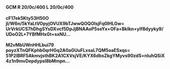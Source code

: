 #### GCM R 20/0c/400 L 20/0c/400
**cF17ek5Kty53H50O**<br/>**jI/W6n/5kYaLtVOpyjOVUX9bTJwwQOQOlsjFq0IHLGw=**<br/>**UrVrkUCS7hDhgSYsDXvcf5DpJjBNAAoP5seYx+OFa+BkIkn+yIf8dyyky9/UDoO2L+7YBfMHxGt+sxNU...**<br/><br/>
**M2vMbUWnHHLbui79**<br/>**poyzXTnQFKphb0qrHGq2A0aGUuFLxsaL7QM5oaESxqs=**<br/>**51P2lBRF5AkmvjsthBK2A1CXVsjVE/KYX6dbsZkgYMyvs90zdS+nIuhQSiX4z1n9mvDepdypsl8bMmpn...**